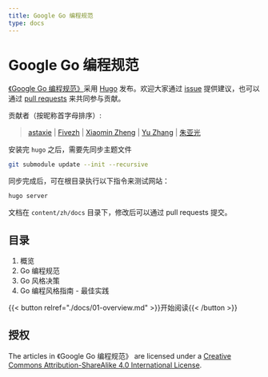 ```yaml
---
title: Google Go 编程规范
type: docs
---
```


# Google Go 编程规范

[《Google Go 编程规范》](https://github.com/gocn/styleguide)采用 [Hugo](https://gohugo.io) 发布。欢迎大家通过 [issue](https://github.com/gocn/styleguide/issues) 提供建议，也可以通过 [pull requests](https://github.com/gocn/styleguide/pulls) 来共同参与贡献。

贡献者（按昵称首字母排序）:

> [astaxie](https://github.com/astaxie) | [Fivezh](https://github.com/fivezh) | [Xiaomin Zheng](https://github.com/zxmfke) | [Yu Zhang](https://github.com/pseudoyu) | [朱亚光](https://github.com/zhuyaguang)

安装完 `hugo` 之后，需要先同步主题文件

```bash
git submodule update --init --recursive
```

同步完成后，可在根目录执行以下指令来测试网站：

```bash
hugo server
```

文档在 `content/zh/docs` 目录下，修改后可以通过 pull requests 提交。

## 目录

1. 概览
2. Go 编程规范
3. Go 风格决策
4. Go 编程风格指南 - 最佳实践

{{< button relref="./docs/01-overview.md" >}}开始阅读{{< /button >}}

## 授权

The articles in 《Google Go 编程规范》 are licensed under a [Creative Commons Attribution-ShareAlike 4.0 International License](http://creativecommons.org/licenses/by-sa/4.0/).
